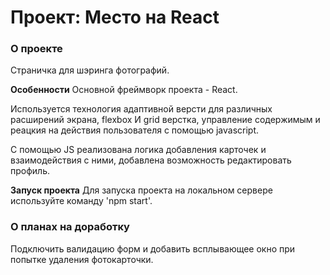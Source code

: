 # Проект: Место на React

### О проекте

Страничка для шэринга фотографий.

**Особенности**
Основной фреймворк проекта - React.

Используется технология адаптивной версти для различных расширений экрана, flexbox И grid верстка, управление содержимым и реацкия на действия пользователя с помощью javascript.

С помощью JS реализована логика добавления карточек и взаимодействия с ними, добавлена возможность редактировать профиль. 

**Запуск проекта**
Для запуска проекта на локальном сервере используйте команду 'npm start'.

### О планах на доработку

Подключить валидацию форм и добавить всплывающее окно при попытке удаления фотокарточки. 